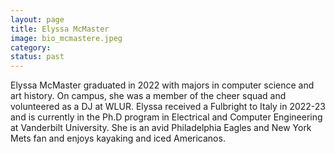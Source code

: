 ```yaml
---
layout: page
title: Elyssa McMaster
image: bio_mcmastere.jpeg
category:
status: past
---
```


Elyssa McMaster graduated in 2022 with majors in computer science and art history. On campus, she was a member of the cheer squad and volunteered as a DJ at WLUR. Elyssa received a Fulbright to Italy in 2022-23 and is currently in the Ph.D program in Electrical and Computer Engineering at Vanderbilt University. She is an avid Philadelphia Eagles and New York Mets fan and enjoys kayaking and iced Americanos.
